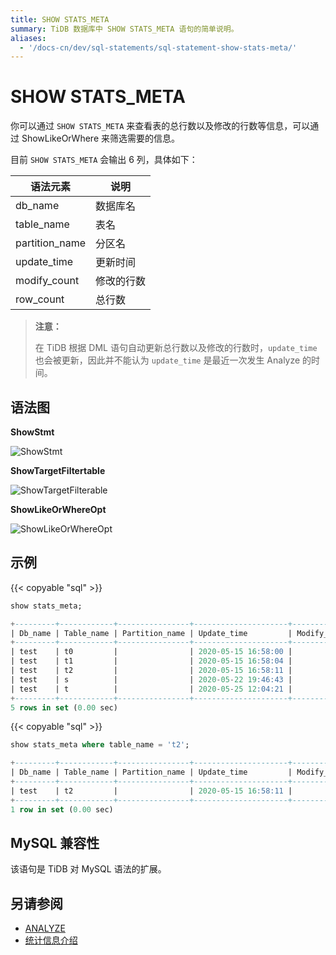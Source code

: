```yaml
---
title: SHOW STATS_META
summary: TiDB 数据库中 SHOW STATS_META 语句的简单说明。
aliases:
  - '/docs-cn/dev/sql-statements/sql-statement-show-stats-meta/'
---
```


# SHOW STATS_META

你可以通过 `SHOW STATS_META` 来查看表的总行数以及修改的行数等信息，可以通过 ShowLikeOrWhere 来筛选需要的信息。

目前 `SHOW STATS_META` 会输出 6 列，具体如下：

| 语法元素           | 说明    |
| -------------- | ----- |
| db_name        | 数据库名  |
| table_name     | 表名    |
| partition_name | 分区名   |
| update_time    | 更新时间  |
| modify_count   | 修改的行数 |
| row_count      | 总行数   |

> **注意：**
> 
> 在 TiDB 根据 DML 语句自动更新总行数以及修改的行数时，`update_time` 也会被更新，因此并不能认为 `update_time` 是最近一次发生 Analyze 的时间。

## 语法图

**ShowStmt**

![ShowStmt](/media/sqlgram/ShowStmt.png)

**ShowTargetFiltertable**

![ShowTargetFilterable](/media/sqlgram/ShowTargetFilterable.png)

**ShowLikeOrWhereOpt**

![ShowLikeOrWhereOpt](/media/sqlgram/ShowLikeOrWhereOpt.png)

## 示例

{{< copyable "sql" >}}

```sql
show stats_meta;
```

```sql
+---------+------------+----------------+---------------------+--------------+-----------+
| Db_name | Table_name | Partition_name | Update_time         | Modify_count | Row_count |
+---------+------------+----------------+---------------------+--------------+-----------+
| test    | t0         |                | 2020-05-15 16:58:00 |            0 |         0 |
| test    | t1         |                | 2020-05-15 16:58:04 |            0 |         0 |
| test    | t2         |                | 2020-05-15 16:58:11 |            0 |         0 |
| test    | s          |                | 2020-05-22 19:46:43 |            0 |         0 |
| test    | t          |                | 2020-05-25 12:04:21 |            0 |         0 |
+---------+------------+----------------+---------------------+--------------+-----------+
5 rows in set (0.00 sec)
```

{{< copyable "sql" >}}

```sql
show stats_meta where table_name = 't2';
```

```sql
+---------+------------+----------------+---------------------+--------------+-----------+
| Db_name | Table_name | Partition_name | Update_time         | Modify_count | Row_count |
+---------+------------+----------------+---------------------+--------------+-----------+
| test    | t2         |                | 2020-05-15 16:58:11 |            0 |         0 |
+---------+------------+----------------+---------------------+--------------+-----------+
1 row in set (0.00 sec)
```

## MySQL 兼容性

该语句是 TiDB 对 MySQL 语法的扩展。

## 另请参阅

* [ANALYZE](/sql-statements/sql-statement-analyze-table.md)
* [统计信息介绍](/statistics.md)
